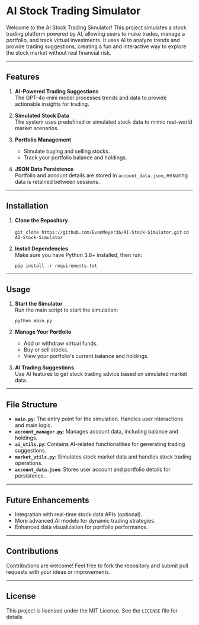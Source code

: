
# AI Stock Trading Simulator

Welcome to the AI Stock Trading Simulator! This project simulates a stock trading platform powered by AI, allowing users to make trades, manage a portfolio, and track virtual investments. It uses AI to analyze trends and provide trading suggestions, creating a fun and interactive way to explore the stock market without real financial risk.

----------

## Features

1.  **AI-Powered Trading Suggestions**  
    The GPT-4o-mini model processes trends and data to provide actionable insights for trading.
    
2.  **Simulated Stock Data**  
    The system uses predefined or simulated stock data to mimic real-world market scenarios.
    
3.  **Portfolio Management**
    
    -   Simulate buying and selling stocks.
    -   Track your portfolio balance and holdings.
4.  **JSON Data Persistence**  
    Portfolio and account details are stored in  `account_data.json`, ensuring data is retained between sessions.
    

----------

## Installation

1.  **Clone the Repository**
    

    
    `git clone https://github.com/EvanMeyer36/AI-Stock-Simulator.git` 
    `cd AI-Stock-Simulator ` 
    
2.  **Install Dependencies**  
    Make sure you have Python 3.8+ installed, then run:

    `pip install -r requirements.txt` 
    

----------

## Usage

1.  **Start the Simulator**  
    Run the main script to start the simulation:
    
    `python main.py` 
    
2.  **Manage Your Portfolio**
    
    -   Add or withdraw virtual funds.
    -   Buy or sell stocks.
    -   View your portfolio's current balance and holdings.
3.  **AI Trading Suggestions**  
    Use AI features to get stock trading advice based on simulated market data.
    

----------

## File Structure

-   **`main.py`**: The entry point for the simulation. Handles user interactions and main logic.
-   **`account_manager.py`**: Manages account data, including balance and holdings.
-   **`ai_utils.py`**: Contains AI-related functionalities for generating trading suggestions.
-   **`market_utils.py`**: Simulates stock market data and handles stock trading operations.
-   **`account_data.json`**: Stores user account and portfolio details for persistence.

----------

## Future Enhancements

-   Integration with real-time stock data APIs (optional).
-   More advanced AI models for dynamic trading strategies.
-   Enhanced data visualization for portfolio performance.

----------

## Contributions

Contributions are welcome! Feel free to fork the repository and submit pull requests with your ideas or improvements.

----------

## License

This project is licensed under the MIT License. See the  `LICENSE`  file for details
